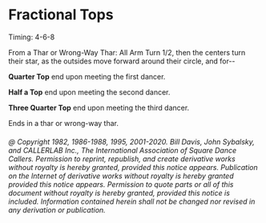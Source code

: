 
# Fractional Tops

Timing: 4-6-8

From a Thar or Wrong-Way Thar: All Arm Turn 1/2, then the centers turn their star, as
the outsides move forward around their circle, and for--

**Quarter Top** end upon meeting the first dancer.

**Half a Top** end upon meeting the second dancer.

**Three Quarter Top** end upon meeting the third dancer.


Ends in a thar or wrong-way thar.

###### @ Copyright 1982, 1986-1988, 1995, 2001-2020. Bill Davis, John Sybalsky, and CALLERLAB Inc., The International Association of Square Dance Callers. Permission to reprint, republish, and create derivative works without royalty is hereby granted, provided this notice appears. Publication on the Internet of derivative works without royalty is hereby granted provided this notice appears. Permission to quote parts or all of this document without royalty is hereby granted, provided this notice is included. Information contained herein shall not be changed nor revised in any derivation or publication.

